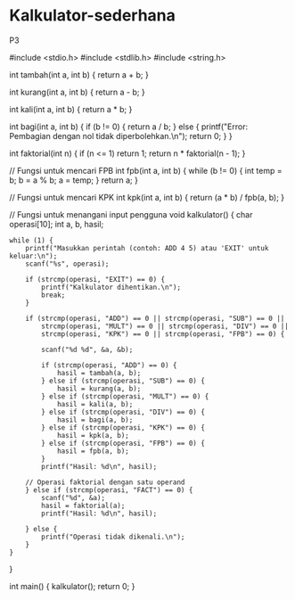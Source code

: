# Kalkulator-sederhana
P3

#include <stdio.h>
#include <stdlib.h>
#include <string.h>

int tambah(int a, int b) {
    return a + b;
}

int kurang(int a, int b) {
    return a - b;
}

int kali(int a, int b) {
    return a * b;
}

int bagi(int a, int b) {
    if (b != 0) {
        return a / b;
    } else {
        printf("Error: Pembagian dengan nol tidak diperbolehkan.\n");
        return 0;
    }
}

int faktorial(int n) {
    if (n <= 1) return 1;
    return n * faktorial(n - 1);
}

// Fungsi untuk mencari FPB 
int fpb(int a, int b) {
    while (b != 0) {
        int temp = b;
        b = a % b;
        a = temp;
    }
    return a;
}

// Fungsi untuk mencari KPK 
int kpk(int a, int b) {
    return (a * b) / fpb(a, b);
}

// Fungsi untuk menangani input pengguna
void kalkulator() {
    char operasi[10];
    int a, b, hasil;

    while (1) {
        printf("Masukkan perintah (contoh: ADD 4 5) atau 'EXIT' untuk keluar:\n");
        scanf("%s", operasi);

        if (strcmp(operasi, "EXIT") == 0) {
            printf("Kalkulator dihentikan.\n");
            break;
        }
        
        if (strcmp(operasi, "ADD") == 0 || strcmp(operasi, "SUB") == 0 ||
            strcmp(operasi, "MULT") == 0 || strcmp(operasi, "DIV") == 0 ||
            strcmp(operasi, "KPK") == 0 || strcmp(operasi, "FPB") == 0) {
            
            scanf("%d %d", &a, &b);
            
            if (strcmp(operasi, "ADD") == 0) {
                hasil = tambah(a, b);
            } else if (strcmp(operasi, "SUB") == 0) {
                hasil = kurang(a, b);
            } else if (strcmp(operasi, "MULT") == 0) {
                hasil = kali(a, b);
            } else if (strcmp(operasi, "DIV") == 0) {
                hasil = bagi(a, b);
            } else if (strcmp(operasi, "KPK") == 0) {
                hasil = kpk(a, b);
            } else if (strcmp(operasi, "FPB") == 0) {
                hasil = fpb(a, b);
            }
            printf("Hasil: %d\n", hasil);

        // Operasi faktorial dengan satu operand
        } else if (strcmp(operasi, "FACT") == 0) {
            scanf("%d", &a);
            hasil = faktorial(a);
            printf("Hasil: %d\n", hasil);

        } else {
            printf("Operasi tidak dikenali.\n");
        }
    }
}

int main() {
    kalkulator();
    return 0;
}
